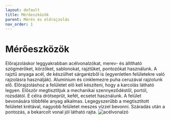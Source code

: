 ```yaml
---
layout: default
title: Mérőeszközök
parent: Mérés és előrajzolás
nav_order: 1
---
```

# Mérőeszközök

Előrajzoláskor leggyakrabban acélvonalzókat, merev- és állítható szögmérőket, körzőket, sablonokat, rajztűket, pontozókat használunk.
A rajztű anyaga acél, de készülhet sárgarézből is (egyenletlen felületekre való rajzolásra használják). Alumínium és cinklemezre puha ceruzával rajzolunk elő.
Előrajzoláshoz a felületet elő kell készíteni, hogy a karcolás látható legyen. Először megtisztítjuk a mechanikai szennyeződéstől, portól, rozsdától. E célra drótseprűt, kefét, ecsetet használunk. A felület bevonására többféle anyag alkalmas. Legegyszerűbb a megtisztított felületet krétával, nagyobb felületet meszes vízzel bevonni. Száradás után a pontozás, a bekarcolt vonal jól látható rajta.
![acélvonalzó](https://cdn.statically.io/img/barack.sk/vonalzo.svg)
